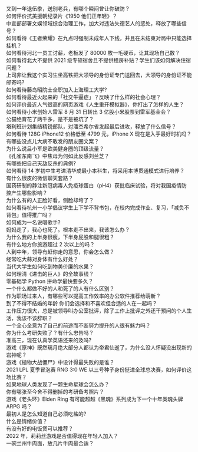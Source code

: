又到一年退伍季，送别老兵，有哪个瞬间曾让你破防？  
如何评价抗美援朝纪录片《1950 他们正年轻》？  
中宣部部署文娱领域综合治理工作，加大对违法失德艺人的惩处，释放了哪些信号？  
如何看待《王者荣耀》在九点时强制未成年人下线，并且在未结束对局中只能选择挂机？  
如何看待河北一员工讨薪，老板发了 80000 枚一毛硬币，让其现场自己数？  
如何看待北大不提供 2021 级专硕宿舍且不提供租房补贴？学生们该如何解决住宿问题？  
上司非让我这个实习生坐高铁把大领导的身份证专门送回去，大领导的身份证不能邮寄吗?  
如何看待藤岛昭院士全职加入上海理工大学?  
如何看待最近火起来的「社交牛逼症」？反映了什么样的社会心理？  
如何评价最近人气很高的网页游戏《人生重开模拟器》，你打出了怎样的人生？  
如何看待小米创始人雷军 8 月 31 日转出 3 亿股小米股票到雷军基金会？  
公猫绝育花了两千多，是不是被坑了？  
塔利班计划集结精锐部队，对潘杰希尔省发起最后进攻，释放了什么信号？  
如何看待 128G iPhone12 价格低至 4799 元，iPhone X 现在是入手最好时机吗？  
有哪些没点儿大病不敢发的朋友圈文案？  
为什么说吕小军是欧美健身圈的顶级流量？  
《孔雀东南飞》中焦母为何如此反感刘兰芝？  
有哪些把自己天敌反杀的典例?  
如何看待 14 岁初中生考进清华成最小本科生，将采用本博贯通模式进行培养？  
有什么很皮的微信聊天套路？  
国药研制的静注新冠病毒人免疫球蛋白（pH4）获批临床试验，将对我国疫情防控产生哪些影响？  
为什么有的人正脸好看，侧脸却垮了？  
如何看待杭州一小学倡议学生上下学不背书包，在校内完成作业、复习，「减负不背包」值得推广吗？  
如何成为一名说唱歌手?  
妈妈走了，我心也死了。根本走不出来，我该怎么办？  
为什么我的上半身很瘦，下半身屁股和腿很粗？  
有什么地方你旅游超过 2 次以上的吗？  
人到中年，领导有赶你走的意思，你会怎么做？  
经常吃大蒜对身体有什么好处？  
当代大学生如何吃到物美价廉的水果？  
如何理清《进击的巨人》的全故事线？  
零基础学 Python 拼命学最快要多久？  
一个什么都做不好的人和死了的人有什么区别？  
作为职场过来人，有哪些可以提高工作效率的办公软件推荐给萌新？  
到了不得不结婚的年龄 你们会选择和不喜欢但合适的人在一起吗？  
工作压力很大，总是被领导叫办公室批评，除了工作上批评之外还干预问的个人生活，我该不该辞职？  
一个全心全意为了自己的前途而不断努力提升的人很有魅力吗？  
你为什么考研失败了？有什么忠告吗？  
准高三，现在认真学英语还来的及吗?  
游戏《原神》既然璃月绝大部分人都认为帝君仙逝了，为什么没人怀疑没出现新的岩神呢？  
游戏《植物大战僵尸》中设计得最失败的是谁？  
2021 LPL 夏季冒泡赛 RNG 3:0 WE 以三号种子身份挺进全球总决赛，如何评价这场比赛？  
如果地球人类发现了一颗生命星球会怎么办？  
你有哪张至今舍不得删掉的考研备考照片？  
游戏《老头环》Elden Ring 有可能超越《黑魂》系列成为下一个十年类魂头牌 ARPG 吗？  
最初人是怎么知道自己必须吃盐的?  
什么是情绪价值？  
有没有好的电饭煲可以推荐？  
2022 年，莉莉丝游戏是否值得现在年轻人加入？  
一碗兰州牛肉面，放几片牛肉最合适？  
